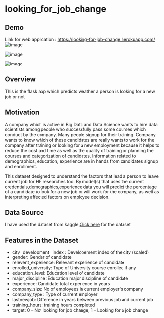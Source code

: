# looking_for_job_change

## Demo
Link for web application : https://looking-for-job-change.herokuapp.com/
![image](https://user-images.githubusercontent.com/70757239/107154254-ef422600-6997-11eb-9ecf-3ea2ada19de4.png)

![image](https://user-images.githubusercontent.com/70757239/107154389-b6ef1780-6998-11eb-89ab-3a8e33cc4084.png)

![image](https://user-images.githubusercontent.com/70757239/107154401-c79f8d80-6998-11eb-98e7-003d203ee86d.png)


## Overview
This is the flask app which predicts weather a person is looking for a new job or not

## Motivation
A company which is active in Big Data and Data Science wants to hire data scientists among people who successfully pass some courses which conduct by the company. Many people signup for their training. Company wants to know which of these candidates are really wants to work for the company after training or looking for a new employment because it helps to reduce the cost and time as well as the quality of training or planning the courses and categorization of candidates. Information related to demographics, education, experience are in hands from candidates signup and enrollment.

This dataset designed to understand the factors that lead a person to leave current job for HR researches too. By model(s) that uses the current credentials,demographics,experience data you will predict the percentage of a candidate to look for a new job or will work for the company, as well as interpreting affected factors on employee decision.

## Data Source
I have used the dataset from kaggle.[Click here](https://www.kaggle.com/arashnic/hr-analytics-job-change-of-data-scientists) for the dataset

## Features in the Dataset
- city_ development _index : Developement index of the city (scaled)
- gender: Gender of candidate
- relevent_experience: Relevant experience of candidate
- enrolled_university: Type of University course enrolled if any
- education_level: Education level of candidate
- major_discipline :Education major discipline of candidate
- experience: Candidate total experience in years
- company_size: No of employees in current employer's company
- company_type : Type of current employer
- lastnewjob: Difference in years between previous job and current job
- training_hours: training hours completed
- target: 0 – Not looking for job change, 1 – Looking for a job change
